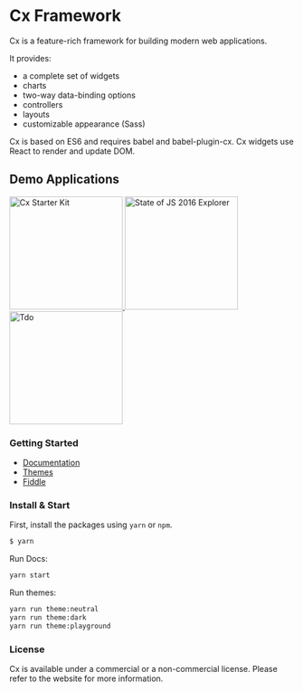 Cx Framework
============

Cx is a feature-rich framework for building modern web applications.

It provides:
- a complete set of widgets 
- charts
- two-way data-binding options
- controllers
- layouts
- customizable appearance (Sass)

Cx is based on ES6 and requires babel and babel-plugin-cx. 
Cx widgets use React to render and update DOM.

## Demo Applications

<a href="http://cx.codaxy.com/starter">
    <img src="https://github.com/codaxy/cx/blob/master/screenshots/starter/analytics.png" alt="Cx Starter Kit" height="200px" />
</a>

<a href="https://codaxy.github.io/state-of-js-2016-explorer/">
    <img src="https://github.com/codaxy/cx/blob/master/screenshots/sofjs2016/StateOfJs.png" alt="State of JS 2016 Explorer" height="200px" />
</a>

<a href="https://mstijak.github.io/tdo/">
    <img src="https://github.com/codaxy/cx/blob/master/screenshots/tdo/tdo.png" alt="Tdo" height="200px" />
</a>


### Getting Started

- [Documentation](http://cx.codaxy.com/docs)
- [Themes](http://cx.codaxy.com/themes)
- [Fiddle](http://cx.codaxy.com/fiddle)

### Install & Start

First, install the packages using `yarn` or `npm`.

```bash
$ yarn
```

Run Docs:
```bash
yarn start
```

Run themes:
```bash
yarn run theme:neutral
yarn run theme:dark
yarn run theme:playground
```

### License

Cx is available under a commercial or a non-commercial license.
Please refer to the website for more information.





